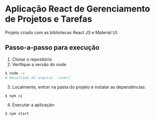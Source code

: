 # Aplicação React de Gerenciamento de Projetos e Tarefas

Projeto criado com as bibliotecas React JS e Material UI.

## Passo-a-passo para execução

1. Clonar o repositório
2. Verifique a versão do node
```sh
$ node -v
# Resultado do arquivo `.nvmrc`
```
3. Localmente, entrar na pasta do projeto e instalar as dependências:
```sh
$ npm ci
```
4. Executar a aplicação:
```sh
$ npm start
```
